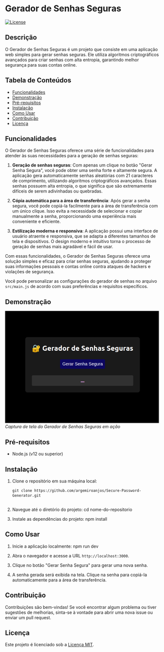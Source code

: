 # Gerador de Senhas Seguras

[![License](https://img.shields.io/badge/license-MIT-blue.svg)](LICENSE)

## Descrição

O Gerador de Senhas Seguras é um projeto que consiste em uma aplicação web simples para gerar senhas seguras. Ele utiliza algoritmos criptográficos avançados para criar senhas com alta entropia, garantindo melhor segurança para suas contas online.

## Tabela de Conteúdos

- [Funcionalidades](#funcionalidades)
- [Demonstração](#demonstração)
- [Pré-requisitos](#pré-requisitos)
- [Instalação](#instalação)
- [Como Usar](#como-usar)
- [Contribuição](#contribuição)
- [Licença](#licença)

## Funcionalidades

O Gerador de Senhas Seguras oferece uma série de funcionalidades para atender às suas necessidades para a geração de senhas seguras:

1. **Geração de senhas seguras**: Com apenas um clique no botão "Gerar Senha Segura", você pode obter uma senha forte e altamente segura. A aplicação gera automaticamente senhas aleatórias com 21 caracteres de comprimento, utilizando algoritmos criptográficos avançados. Essas senhas possuem alta entropia, o que significa que são extremamente difíceis de serem adivinhadas ou quebradas.

2. **Cópia automática para a área de transferência**: Após gerar a senha segura, você pode copiá-la facilmente para a área de transferência com um único clique. Isso evita a necessidade de selecionar e copiar manualmente a senha, proporcionando uma experiência mais conveniente e eficiente.

3. **Estilização moderna e responsiva**: A aplicação possui uma interface de usuário atraente e responsiva, que se adapta a diferentes tamanhos de tela e dispositivos. O design moderno e intuitivo torna o processo de geração de senhas mais agradável e fácil de usar.

Com essas funcionalidades, o Gerador de Senhas Seguras oferece uma solução simples e eficaz para criar senhas seguras, ajudando a proteger suas informações pessoais e contas online contra ataques de hackers e violações de segurança.

Você pode personalizar as configurações do gerador de senhas no arquivo `src/main.js` de acordo com suas preferências e requisitos específicos.

## Demonstração

![Demonstração](demo/demo_gerador_senhas_seguras.png)
*Captura de tela do Gerador de Senhas Seguras em ação*

## Pré-requisitos

- Node.js (v12 ou superior)

## Instalação

1. Clone o repositório em sua máquina local:

   ```shell
   git clone https://github.com/argemiroanjos/Secure-Password-Generator.git


2. Navegue até o diretório do projeto:
cd nome-do-repositorio


3. Instale as dependências do projeto:
npm install


## Como Usar

1. Inicie a aplicação localmente:
npm run dev


4. Abra o navegador e acesse a URL `http://localhost:3000`.

5. Clique no botão "Gerar Senha Segura" para gerar uma nova senha.

6. A senha gerada será exibida na tela. Clique na senha para copiá-la automaticamente para a área de transferência.

## Contribuição

Contribuições são bem-vindas! Se você encontrar algum problema ou tiver sugestões de melhorias, sinta-se à vontade para abrir uma nova issue ou enviar um pull request.

## Licença

Este projeto é licenciado sob a [Licença MIT](LICENSE).
